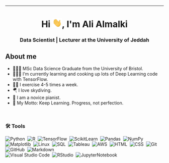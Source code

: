 <hr>
<h1 align="center">Hi <img src="https://raw.githubusercontent.com/ABSphreak/ABSphreak/master/gifs/Hi.gif" width="30px">, I'm Ali Almalki</h1>
<h3 align="center">Data Scientist | Lecturer at the University of Jeddah</h3>











## About me

- 👨🏻‍🎓 MSc Data Science Graduate from the University of Bristol.
- 👨🏻‍💻 I’m currently learning and cooking up lots of Deep Learning code with TensorFlow.
- 🤸🏻 I exercise 4-5 times a week.
- 🪂 I love skydiving.
- 🎹 I am a novice pianist.
- 📄 My Motto: Keep Learning. Progress, not perfection.




<br />

### 🛠 Tools

![Python](https://img.shields.io/badge/-Python-05122A?style=flat&logo=python)&nbsp;
![R](https://img.shields.io/badge/-R-05122A?style=flat&logo=r)&nbsp;
![TensorFlow](https://img.shields.io/badge/-TensorFlow-05122A?style=flat&logo=TensorFlow)&nbsp;
![ScikitLearn](https://img.shields.io/badge/-ScikitLearn-05122A?style=flat&logo=ScikitLearn)&nbsp;
![Pandas](https://img.shields.io/badge/-Pandas-05122A?style=flat&logo=Pandas)&nbsp;
![NumPy](https://img.shields.io/badge/-NumPy-05122A?style=flat&logo=NumPy)&nbsp;
![Matplotlib](https://img.shields.io/badge/-Matplotlib-05122A?style=flat&logo=Matplotlib)&nbsp;
![Linux](https://img.shields.io/badge/-Linux-05122A?style=flat&logo=Linux)&nbsp;
![SQL](https://img.shields.io/badge/-SQL-05122A?style=flat&logo=SQL)&nbsp;
![Tableau](https://img.shields.io/badge/-Tableau-05122A?style=flat&logo=Tableau)&nbsp;
![AWS](https://img.shields.io/badge/-AWS-05122A?style=flat&logo=AWS)&nbsp;
![HTML](https://img.shields.io/badge/-HTML-05122A?style=flat&logo=HTML5)&nbsp;
![CSS](https://img.shields.io/badge/-CSS-05122A?style=flat&logo=CSS3&logoColor=1572B6)&nbsp;
![Git](https://img.shields.io/badge/-Git-05122A?style=flat&logo=git)&nbsp;
![GitHub](https://img.shields.io/badge/-GitHub-05122A?style=flat&logo=github)&nbsp;
![Markdown](https://img.shields.io/badge/-Markdown-05122A?style=flat&logo=markdown)\
![Visual Studio Code](https://img.shields.io/badge/-Visual%20Studio%20Code-05122A?style=flat&logo=visual-studio-code&logoColor=007ACC)&nbsp;
![RStudio](https://img.shields.io/badge/-RStudio%20-05122A?style=flat&logo=RStudio&logoColor=007ACC)&nbsp;
![JupyterNotebook](https://img.shields.io/badge/-JupyterNotebook-05122A?style=flat&logo=JupyterNotebook)&nbsp;




[website]: https://almalkiali.com/
[linkedin]: https://www.linkedin.com/in/ali-almalki-782166168/


